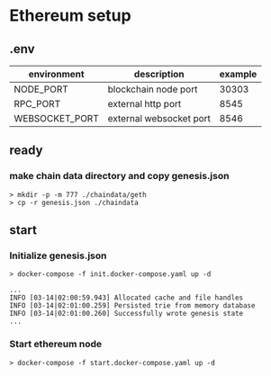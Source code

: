 # Ethereum setup
## .env
|environment|description|example
|---|---|---|
|NODE_PORT|blockchain node port|30303|
|RPC_PORT|external http port|8545|
|WEBSOCKET_PORT|external websocket port|8546|

## ready
### make chain data directory and copy genesis.json
```shell
> mkdir -p -m 777 ./chaindata/geth
> cp -r genesis.json ./chaindata
```

## start
### Initialize genesis.json
```shell
> docker-compose -f init.docker-compose.yaml up -d

...
INFO [03-14|02:00:59.943] Allocated cache and file handles
INFO [03-14|02:01:00.259] Persisted trie from memory database      
INFO [03-14|02:01:00.260] Successfully wrote genesis state     
...    
```
### Start ethereum node
```shell
> docker-compose -f start.docker-compose.yaml up -d
```
